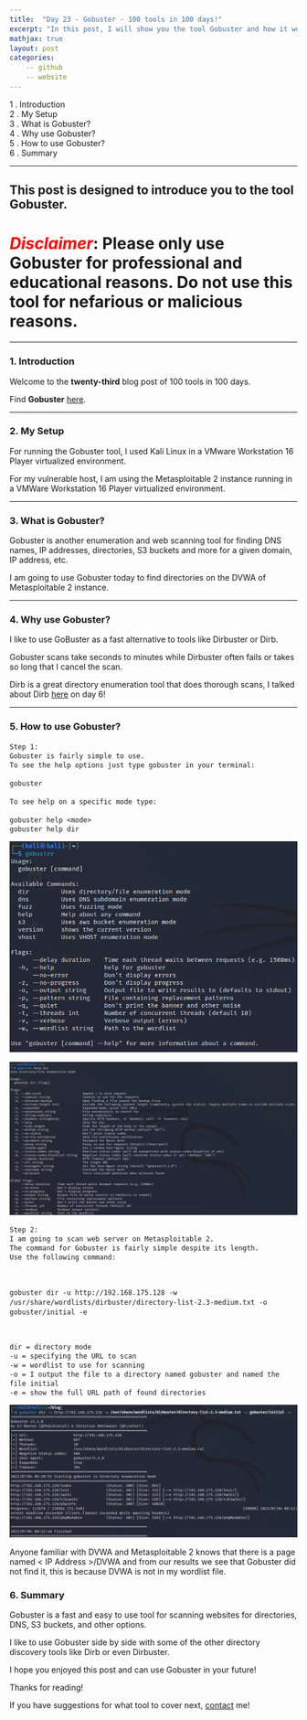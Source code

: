 ```yaml
---
title:  "Day 23 - Gobuster - 100 tools in 100 days!"
excerpt: "In this post, I will show you the tool Gobuster and how it works."
mathjax: true
layout: post
categories:
    -- github
    -- website
---
```


1 . Introduction
<br>
2 . My Setup
<br>
3 . What is Gobuster?
<br>
4 . Why use Gobuster?
<br>
5 . How to use Gobuster?
<br>
6 . Summary

---

## This post is designed to introduce you to the tool Gobuster.

# <span style="color:red">***Disclaimer***</span>: **Please only use Gobuster for professional and educational reasons. Do not use this tool for nefarious or malicious reasons.**

---

### 1. **Introduction**

Welcome to the **twenty-third** blog post of 100 tools in 100 days.<br> 


Find **Gobuster** [here](https://github.com/OJ/gobuster).

---

### 2. **My Setup**

For running the Gobuster tool, I used Kali Linux in a VMware Workstation 16 Player virtualized environment.

For my vulnerable host, I am using the Metasploitable 2 instance running in a VMWare Workstation 16 Player virtualized environment. 

---

### 3. **What is Gobuster?**

Gobuster is another enumeration and web scanning tool for finding DNS names, IP addresses, directories, S3 buckets and more for a given domain, IP address, etc. 

I am going to use Gobuster today to find directories on the DVWA of Metasploitable 2 instance.

---

### 4. **Why use Gobuster?**

I like to use GoBuster as a fast alternative to tools like Dirbuster or Dirb. 

Gobuster scans take seconds to minutes while Dirbuster often fails or takes so long that I cancel the scan. 

Dirb is a great directory enumeration tool that does thorough scans, I talked about Dirb [here](https://matthewomccorkle.github.io/day_006_dirb/) on day 6!

---

### 5. **How to use Gobuster?**

    Step 1:
    Gobuster is fairly simple to use. 
    To see the help options just type gobuster in your terminal:

    gobuster

    To see help on a specific mode type:

    gobuster help <mode>
    gobuster help dir

![](https://raw.githubusercontent.com/matthewomccorkle/matthewomccorkle.github.io/master/_posts/assets/100%20tools/gobuster/gobuster1.PNG)

![](https://raw.githubusercontent.com/matthewomccorkle/matthewomccorkle.github.io/master/_posts/assets/100%20tools/gobuster/gobuster3.PNG)

    Step 2:
    I am going to scan web server on Metasploitable 2.
    The command for Gobuster is fairly simple despite its length. 
    Use the following command:

<br>

`gobuster dir -u http://192.168.175.128 -w /usr/share/wordlists/dirbuster/directory-list-2.3-medium.txt -o gobuster/initial -e`

<br>

    dir = directory mode
    -u = specifying the URL to scan
    -w = wordlist to use for scanning
    -o = I output the file to a directory named gobuster and named the file initial
    -e = show the full URL path of found directories

![](https://raw.githubusercontent.com/matthewomccorkle/matthewomccorkle.github.io/master/_posts/assets/100%20tools/gobuster/gobuster2.PNG)

Anyone familiar with DVWA and Metasploitable 2 knows that there is a page named < IP Address >/DVWA and from our results we see that Gobuster did not find it, this is because DVWA is not in my wordlist file.

### 6. **Summary**

Gobuster is a fast and easy to use tool for scanning websites for directories, DNS, S3 buckets, and other options. 

I like to use Gobuster side by side with some of the other directory discovery tools like Dirb or even Dirbuster.

I hope you enjoyed this post and can use Gobuster in your future!

Thanks for reading!<br>

If you have suggestions for what tool to cover next, [contact](mailto:matthew.o.mccorkle@gmail.com) me!
